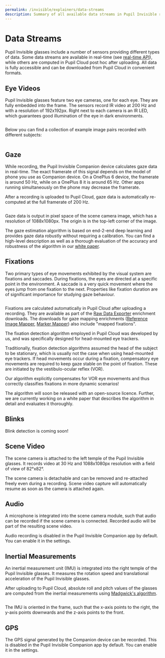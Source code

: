 ```yaml
---
permalink: /invisible/explainers/data-streams
description: Summary of all available data streams in Pupil Invisible recordings
---
```


# Data Streams
Pupil Invisible glasses include a number of sensors providing different types of data. Some data streams are available in real-time (see [real-time API](/invisible/getting-started/real-time-api)), while others are computed in Pupil Cloud post hoc after uploading. All data is fully accessible and can be downloaded from Pupil Cloud in convenient formats.

## Eye Videos
Pupil Invisible glasses feature two eye cameras, one for each eye. They are fully embedded into the frame. The sensors record IR video at 200 Hz and with a resolution of 192x192px. Right next to each camera is an IR LED, which guarantees good illumination of the eye in dark environments.

<div style="display:flex;justify-content:center;" class="pb-4">
  <v-img
    :src="require('../../media/invisible/explainers/PI-Camera_annotation-white.jpg')"
    max-width=100%
  >
  </v-img>
</div>

Below you can find a collection of example image pairs recorded with different subjects:

<div style="display:flex;justify-content:center;" class="pb-4">
  <v-img
    :src="require('../../media/invisible/explainers/example-eye-images.jpg')"
    max-width=100%
  >
  </v-img>
</div>

## Gaze
While recording, the Pupil Invisible Companion device calculates gaze data in real-time. The exact framerate of this signal depends on the model of phone you use as Companion device. On a OnePlus 6 device, the framerate is around 50 Hz, while on a OnePlus 8 it is around 65 Hz. Other apps running simultaneously on the phone may decrease the framerate.

After a recording is uploaded to Pupil Cloud, gaze data is automatically re-computed at the full framerate of 200 Hz.

<div style="display:flex;justify-content:center;" class="pb-4">
  <v-img
    :src="require('../../media/invisible/explainers/pi-gaze-coordinate-diagram.jpg')"
    max-width=100%
  >
  </v-img>
</div>

Gaze data is output in pixel space of the scene camera image, which has a resolution of 1088x1080px. The origin is in the top-left corner of the image.

The gaze estimation algorithm is based on end-2-end deep learning and provides gaze data robustly without requiring a calibration. You can find a high-level description as well as a thorough evaluation of the accuracy and robustness of the algorithm in our [white paper](https://arxiv.org/pdf/2009.00508).

## Fixations
Two primary types of eye movements exhibited by the visual system are fixations and saccades. During fixations, the eyes are directed at a specific point in the environment. A saccade is a very quick movement where the eyes jump from one fixation to the next. Properties like fixation duration are of significant importance for studying gaze behaviour.

<div style="display:flex;justify-content:center;" class="pb-4">
  <v-img
    :src="require('../../media/invisible/explainers/fixations.jpg')"
    max-width=100%
  >
  </v-img>
</div>

Fixations are calculated automatically in Pupil Cloud after uploading a recording. They are available as part of the [Raw Data Exporter](/invisible/explainers/enrichments/#raw-data-exporter) enrichment downloads. The downloads for gaze mapping enrichments ([Reference Image Mapper](/invisible/explainers/enrichments/#reference-image-mapper), [Marker Mapper](/invisible/explainers/enrichments/#marker-mapper)) also include "mapped fixations".

The fixation detection algorithm employed in Pupil Cloud was developed by us, and was specifically designed for head-mounted eye trackers. 

Traditionally, fixation detection algorithms assumed the head of the subject to be stationary, which is usually not the case when using head-mounted eye trackers. 
If head movements occur during a fixation, compensatory eye movements are required to keep gaze stable on the point of fixation. These are initiated by the 
vestibulo-ocular reflex (VOR). 

Our algorithm explicitly compensates for VOR eye movements and thus correctly classifies fixations in more dynamic scenarios!

The algorithm will soon be released with an open-source licence. Further, we are currently working on a white paper that describes the algorithm in detail and evaluates it thoroughly.

## Blinks
Blink detection is coming soon!

## Scene Video
The scene camera is attached to the left temple of the Pupil Invisible glasses. It records video at 30 Hz and 1088x1080px resolution with a field of view of 82°x82°.

The scene camera is detachable and can be removed and re-attached freely even during a recording. Scene video capture will automatically resume as soon as the camera is attached again.

## Audio
A microphone is integrated into the scene camera module, such that audio can be recorded if the scene camera is connected. Recorded audio will be part of the resulting scene video.

Audio recording is disabled in the Pupil Invisible Companion app by default. You can enable it in the settings.

## Inertial Measurements
An inertial measurement unit (IMU) is integrated into the right temple of the Pupil Invisible glasses. It measures the rotation speed and translational acceleration of the Pupil Invisible glasses.

After uploading to Pupil Cloud, absolute roll and pitch values of the glasses are computed from the inertial measurements using [Madgwick's algorithm](https://x-io.co.uk/downloads/madgwick_internal_report.pdf).

<div style="display:flex;justify-content:center;" class="pb-4">
  <v-img
    :src="require('../../media/invisible/explainers/pi-imu-diagram.jpg')"
    max-width=100%
  >
  </v-img>
</div>

The IMU is oriented in the frame, such that the x-axis points to the right, the y-axis points downwards and the z-axis points to the front.

## GPS
The GPS signal generated by the Companion device can be recorded.
This is disabled in the Pupil Invisible Companion app by default. You can enable it in the settings.